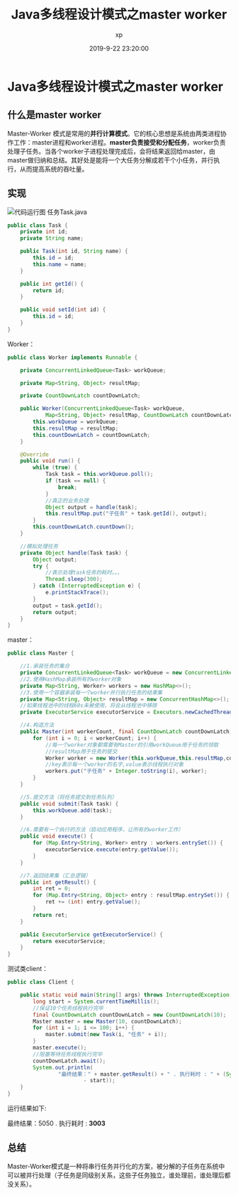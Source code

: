﻿---
title: Java多线程设计模式之master worker
date: 2019-9-22 23:20:00
author: xp
categories:
- Java
- 多线程
tags:
- Java
- 多线程
- 线程安全
---


 # Java多线程设计模式之master worker

## 什么是master worker

 Master-Worker 模式是常用的**并行计算模式**。它的核心思想是系统由两类进程协作工作：master进程和worker进程。**master负责接受和分配任务**，worker负责处理子任务。当各个worker子进程处理完成后，会将结果返回给master，由master做归纳和总结。其好处是能将一个大任务分解成若干个小任务，并行执行，从而提高系统的吞吐量。

## 实现

![代码运行图](https://img-blog.csdnimg.cn/2018121622490453.png?x-oss-process=image/watermark,type_ZmFuZ3poZW5naGVpdGk,shadow_10,text_aHR0cHM6Ly9ibG9nLmNzZG4ubmV0L3FxXzIxNTczODk5,size_16,color_FFFFFF,t_70)
 任务Task.java

```java
public class Task {
    private int id;
    private String name;

    public Task(int id, String name) {
        this.id = id;
        this.name = name;
    }

    public int getId() {
        return id;
    }

    public void setId(int id) {
        this.id = id;
    }
}
```

Worker：

```java
public class Worker implements Runnable {

    private ConcurrentLinkedQueue<Task> workQueue;

    private Map<String, Object> resultMap;

    private CountDownLatch countDownLatch;

    public Worker(ConcurrentLinkedQueue<Task> workQueue,
            Map<String, Object> resultMap, CountDownLatch countDownLatch) {
        this.workQueue = workQueue;
        this.resultMap = resultMap;
        this.countDownLatch = countDownLatch;
    }

    @Override
    public void run() {
        while (true) {
            Task task = this.workQueue.poll();
            if (task == null) {
                break;
            }
            //真正的业务处理
            Object output = handle(task);
            this.resultMap.put("子任务" + task.getId(), output);
        }
        this.countDownLatch.countDown();
    }

    //模拟处理任务
    private Object handle(Task task) {
        Object output;
        try {
            //表示处理task任务的耗时。。。
            Thread.sleep(300);
        } catch (InterruptedException e) {
            e.printStackTrace();
        }
        output = task.getId();
        return output;
    }
}
```

master：

```java
public class Master {

    //1.承装任务的集合
    private ConcurrentLinkedQueue<Task> workQueue = new ConcurrentLinkedQueue<>();
    //2.使用HashMap承装所有的worker对象
    private Map<String, Worker> workers = new HashMap<>();
    //3.使用一个容器承装每一个worker并行执行任务的结果集
    private Map<String, Object> resultMap = new ConcurrentHashMap<>();
    //如果线程池中的线程60s未被使用，将会从线程池中移除
    private ExecutorService executorService = Executors.newCachedThreadPool();

    //4.构造方法
    public Master(int workerCount, final CountDownLatch countDownLatch) {
        for (int i = 0; i < workerCount; i++) {
            //每一个worker对象都需要有Master的引用workQueue用于任务的领取
            //resultMap用于任务的提交
            Worker worker = new Worker(this.workQueue,this.resultMap,countDownLatch);
            //key表示每一个worker的名字,value表示线程执行对象
            workers.put("子任务" + Integer.toString(i), worker);
        }
    }

    //5.提交方法（将任务提交到任务队列）
    public void submit(Task task) {
        this.workQueue.add(task);
    }

    //6.需要有一个执行的方法（启动应用程序，让所有的worker工作）
    public void execute() {
        for (Map.Entry<String, Worker> entry : workers.entrySet()) {
            executorService.execute(entry.getValue());
        }
    }

    //7.返回结果集（汇总逻辑）
    public int getResult() {
        int ret = 0;
        for (Map.Entry<String, Object> entry : resultMap.entrySet()) {
            ret += (int) entry.getValue();
        }
        return ret;
    }

    public ExecutorService getExecutorService() {
        return executorService;
    }
}
```

测试类client：

```java
public class Client {

    public static void main(String[] args) throws InterruptedException {
        long start = System.currentTimeMillis();
        //保证10个任务线程执行完毕
        final CountDownLatch countDownLatch = new CountDownLatch(10);
        Master master = new Master(10, countDownLatch);
        for (int i = 1; i <= 100; i++) {
            master.submit(new Task(i, "任务" + i));
        }
        master.execute();
        //阻塞等待任务线程执行完毕
        countDownLatch.await();
        System.out.println(
                "最终结果：" + master.getResult() + " . 执行耗时 : " + (System.currentTimeMillis()
                        - start));
    }
}
```

运行结果如下:

最终结果：5050 . 执行耗时 : **3003**

## 总结

Master-Worker模式是一种将串行任务并行化的方案，被分解的子任务在系统中可以被并行处理（子任务是同级别关系，这些子任务独立，谁处理前，谁处理后都没关系）。
